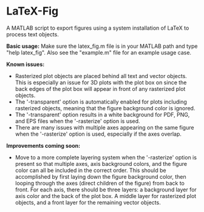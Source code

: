 LaTeX-Fig
=========

A MATLAB script to export figures using a system installation of LaTeX to process text objects.

**Basic usage:**
Make sure the latex\_fig.m file is in your MATLAB path and type "help latex\_fig". Also see the "example.m" file for an example usage case.

**Known issues:**
 - Rasterized plot objects are placed behind all text and vector objects. This is especially an issue for 3D plots with the plot box on since the back edges of the plot box will appear in front of any rasterized plot objects.
 - The '-transparent' option is automatically enabled for plots including rasterized objects, meaning that the figure background color is ignored.
 - The '-transparent' option results in a white background for PDF, PNG, and EPS files when the '-rasterize' option is used.
 - There are many issues with multiple axes appearing on the same figure when the '-rasterize' option is used, especially if the axes overlap.

**Improvements coming soon:**
 - Move to a more complete layering system when the '-rasterize' option is present so that multiple axes, axis background colors, and the figure color can all be included in the correct order. This should be accomplished by first laying down the figure background color, then looping through the axes (direct children of the figure) from back to front. For each axis, there should be three layers: a background layer for axis color and the back of the plot box. A middle layer for rasterized plot objects, and a front layer for the remaining vector objects.
